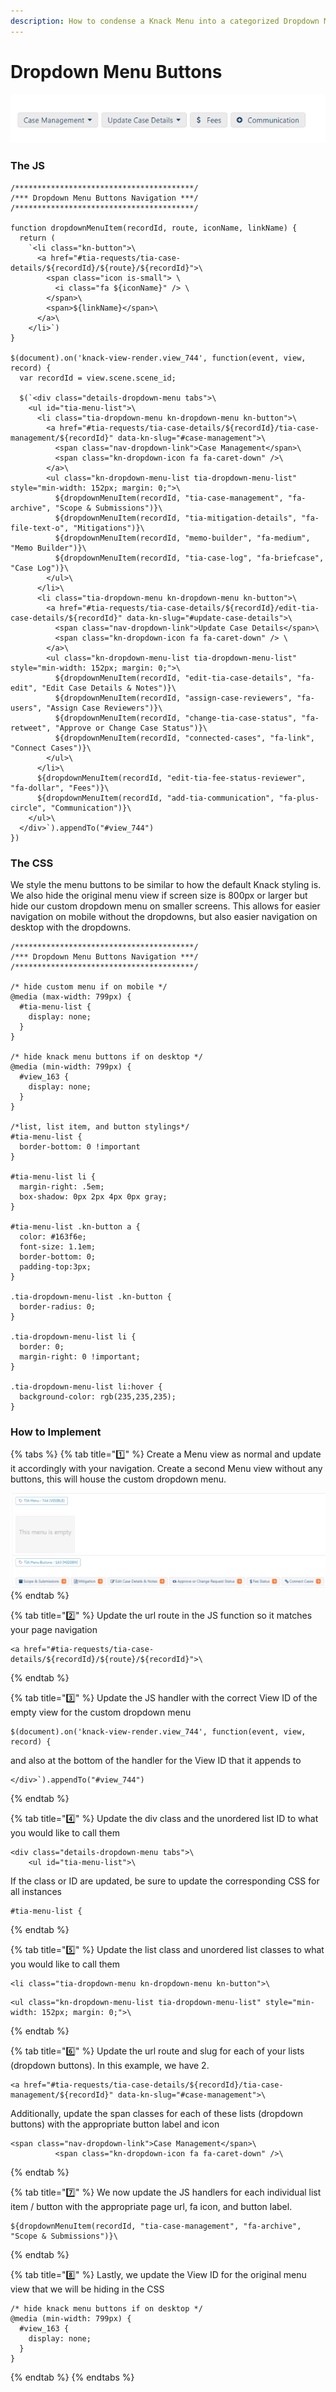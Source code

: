 ```yaml
---
description: How to condense a Knack Menu into a categorized Dropdown Menu
---
```


# Dropdown Menu Buttons

![The TIA Module Dropdown Menu condensed into only 4 buttons, 2 with dropdown navigation](../../.gitbook/assets/image%20%28141%29.png)

### The JS

```text
/****************************************/
/*** Dropdown Menu Buttons Navigation ***/
/****************************************/

function dropdownMenuItem(recordId, route, iconName, linkName) {
  return (
    `<li class="kn-button">\
      <a href="#tia-requests/tia-case-details/${recordId}/${route}/${recordId}">\
        <span class="icon is-small"> \
          <i class="fa ${iconName}" /> \
        </span>\
        <span>${linkName}</span>\
      </a>\
    </li>`)
}

$(document).on('knack-view-render.view_744', function(event, view, record) {
  var recordId = view.scene.scene_id;

  $(`<div class="details-dropdown-menu tabs">\
    <ul id="tia-menu-list">\
      <li class="tia-dropdown-menu kn-dropdown-menu kn-button">\
        <a href="#tia-requests/tia-case-details/${recordId}/tia-case-management/${recordId}" data-kn-slug="#case-management">\
          <span class="nav-dropdown-link">Case Management</span>\
          <span class="kn-dropdown-icon fa fa-caret-down" />\
        </a>\
        <ul class="kn-dropdown-menu-list tia-dropdown-menu-list" style="min-width: 152px; margin: 0;">\
          ${dropdownMenuItem(recordId, "tia-case-management", "fa-archive", "Scope & Submissions")}\
          ${dropdownMenuItem(recordId, "tia-mitigation-details", "fa-file-text-o", "Mitigations")}\
          ${dropdownMenuItem(recordId, "memo-builder", "fa-medium", "Memo Builder")}\
          ${dropdownMenuItem(recordId, "tia-case-log", "fa-briefcase", "Case Log")}\
        </ul>\
      </li>\
      <li class="tia-dropdown-menu kn-dropdown-menu kn-button">\
        <a href="#tia-requests/tia-case-details/${recordId}/edit-tia-case-details/${recordId}" data-kn-slug="#update-case-details">\
          <span class="nav-dropdown-link">Update Case Details</span>\
          <span class="kn-dropdown-icon fa fa-caret-down" /> \
        </a>\
        <ul class="kn-dropdown-menu-list tia-dropdown-menu-list" style="min-width: 152px; margin: 0;">\
          ${dropdownMenuItem(recordId, "edit-tia-case-details", "fa-edit", "Edit Case Details & Notes")}\
          ${dropdownMenuItem(recordId, "assign-case-reviewers", "fa-users", "Assign Case Reviewers")}\
          ${dropdownMenuItem(recordId, "change-tia-case-status", "fa-retweet", "Approve or Change Case Status")}\
          ${dropdownMenuItem(recordId, "connected-cases", "fa-link", "Connect Cases")}\
        </ul>\
      </li>\
      ${dropdownMenuItem(recordId, "edit-tia-fee-status-reviewer", "fa-dollar", "Fees")}\
      ${dropdownMenuItem(recordId, "add-tia-communication", "fa-plus-circle", "Communication")}\
    </ul>\
  </div>`).appendTo("#view_744")
})
```



### The CSS

We style the menu buttons to be similar to how the default Knack styling is. We also hide the original menu view if screen size is 800px or larger but hide our custom dropdown menu on smaller screens. This allows for easier navigation on mobile without the dropdowns, but also easier navigation on desktop with the dropdowns.

```text
/****************************************/
/*** Dropdown Menu Buttons Navigation ***/
/****************************************/

/* hide custom menu if on mobile */
@media (max-width: 799px) {
  #tia-menu-list {
    display: none;
  }
}

/* hide knack menu buttons if on desktop */
@media (min-width: 799px) {
  #view_163 {
    display: none;
  }
}

/*list, list item, and button stylings*/
#tia-menu-list {
  border-bottom: 0 !important
}

#tia-menu-list li {
  margin-right: .5em;
  box-shadow: 0px 2px 4px 0px gray;
}

#tia-menu-list .kn-button a {
  color: #163f6e;
  font-size: 1.1em;
  border-bottom: 0;
  padding-top:3px;
}

.tia-dropdown-menu-list .kn-button {
  border-radius: 0;
}

.tia-dropdown-menu-list li {
  border: 0;
  margin-right: 0 !important;
} 

.tia-dropdown-menu-list li:hover {
  background-color: rgb(235,235,235);
}
```



### How to Implement

{% tabs %}
{% tab title="1️⃣" %}
Create a Menu view as normal and update it accordingly with your navigation. Create a second Menu view without any buttons, this will house the custom dropdown menu.

![](../../.gitbook/assets/image%20%28144%29.png)
{% endtab %}

{% tab title="2️⃣" %}
Update the url route in the JS function so it matches your page navigation

```text
<a href="#tia-requests/tia-case-details/${recordId}/${route}/${recordId}">\
```
{% endtab %}

{% tab title="3️⃣" %}
Update the JS handler with the correct View ID of the empty view for the custom dropdown menu

```text
$(document).on('knack-view-render.view_744', function(event, view, record) {
```

and also at the bottom of the handler for the View ID that it appends to

```text
</div>`).appendTo("#view_744")
```
{% endtab %}

{% tab title="4️⃣" %}
Update the div class and the unordered list ID to what you would like to call them

```text
<div class="details-dropdown-menu tabs">\
    <ul id="tia-menu-list">\
```

If the class or ID are updated, be sure to update the corresponding CSS for all instances

```text
#tia-menu-list {
```
{% endtab %}

{% tab title="5️⃣" %}
Update the list class and unordered list classes to what you would like to call them

```text
<li class="tia-dropdown-menu kn-dropdown-menu kn-button">\
```

```text
<ul class="kn-dropdown-menu-list tia-dropdown-menu-list" style="min-width: 152px; margin: 0;">\
```
{% endtab %}

{% tab title="6️⃣" %}
Update the url route and slug for each of your lists \(dropdown buttons\). In this example, we have 2.

```text
<a href="#tia-requests/tia-case-details/${recordId}/tia-case-management/${recordId}" data-kn-slug="#case-management">\
```

Additionally, update the span classes for each of these lists \(dropdown buttons\) with the appropriate button label and icon

```text
<span class="nav-dropdown-link">Case Management</span>\
          <span class="kn-dropdown-icon fa fa-caret-down" />\
```
{% endtab %}

{% tab title="7️⃣" %}
We now update the JS handlers for each individual list item / button with the appropriate page url,  fa icon, and button label.

```text
${dropdownMenuItem(recordId, "tia-case-management", "fa-archive", "Scope & Submissions")}\
```
{% endtab %}

{% tab title="8️⃣" %}
Lastly, we update the View ID for the original menu view that we will be hiding in the CSS

```text
/* hide knack menu buttons if on desktop */
@media (min-width: 799px) {
  #view_163 {
    display: none;
  }
}
```
{% endtab %}
{% endtabs %}








